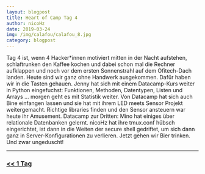 ```yaml
---
layout: blogpost
title: Heart of Camp Tag 4
author: nicoHz
date: 2019-03-24
img: /img/calafou/calafou_8.jpg
category: blogpost
---
```


Tag 4 ist, wenn 4 Hacker*innen motiviert mitten in der Nacht aufstehen, schlaftrunken den Kaffee kochen und dabei schon mal die Rechner aufklappen und noch vor dem ersten Sonnenstrahl auf dem Ofitech-Dach landen. Heute sind wir ganz ohne Handwerk ausgekommen. Dafür haben wir in die Tasten gehauen. Jenny hat sich mit einem Datacamp-Kurs weiter in Python eingefuchst: Funktionen, Methoden, Datentypen, Listen und Arrays ... morgen geht es mit Statistik weiter. Von Datacamp hat sich auch Bine einfangen lassen und sie hat mit ihrem LED meets Sensor Projekt weitergemacht. Richtige libraries finden und den Sensor ansteuern war heute ihr Amusement. Datacamp zur Dritten: Mino hat einiges über relationale Datenbanken gelernt. nicoHz hat ihre tmux.conf hübsch eingerichtet, ist dann in die Weiten der secure shell gedriftet, um sich dann ganz in Server-Konfigurationen zu verlieren. 
Jetzt gehen wir Bier trinken. Und zwar ungeduscht!   

***

### [<< 1 Tag](/calafou_23)
